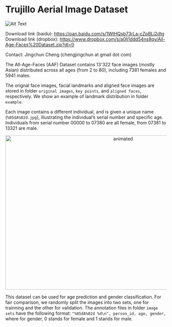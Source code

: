 # Trujillo Aerial Image Dataset
![Alt Text](https://github.com/anonuser02/AerialImageDataset/blob/main/sample.png) 

Download link (baidu): https://pan.baidu.com/s/1WtHQsb73rLa-cZpBLi2dtg <br />
Download link (dropbox): https://www.dropbox.com/s/a0lj1ddd54ns8qy/All-Age-Faces%20Dataset.zip?dl=0

Contact: Jingchun Cheng (chengjingchun at gmail dot com)


The All-Age-Faces (AAF) Dataset contains 13'322 face images (mostly Asian) distributed across all ages (from 2 to 80), including 7381 females and 5941 males.

The orignal face images, facial landmarks and aligned face images are stored in folder `original images`, `key points`, and `aligned faces`, respectively. 
We show an example of landmark distribution in folder `example`.

Each image contains a different individual, and is given a unique name (`%05dA%02d.jpg`), illustrating the individual’s serial number and specific age.
Individuals from serial number 00000 to 07380 are all female, from 07381 to 13321 are male.

<p align="center">
  <img width="720" height="480" src="https://github.com/anonuser02/AerialImageDataset/blob/main/out.gif" alt="animated">
</p>

This dataset can be used for age prediction and gender classification. 
For fair comparison, we randomly split the images into two sets, one for trainning and the other for validation.
The annotation files in folder `image sets` have the following format:
`"%05dA%02d %d\n", person_id, age, gender,`
where for gender, 0 stands for female and 1 stands for male.
